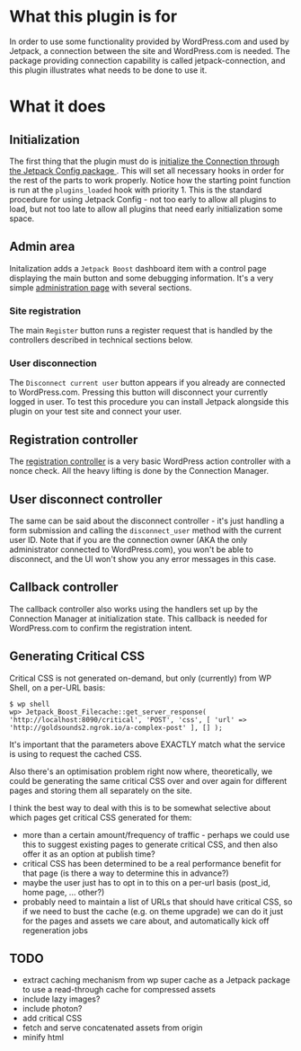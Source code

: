 # What this plugin is for

In order to use some functionality provided by WordPress.com and used by Jetpack, a connection between the site and WordPress.com is needed. The package providing connection capability is called jetpack-connection, and this plugin illustrates what needs to be done to use it.

# What it does

## Initialization

The first thing that the plugin must do is [initialize the Connection through the Jetpack Config package ](https://github.com/Automattic/jetpack-boost/blob/master/jetpack-boost.php#L82). This will set all necessary hooks in order for the rest of the parts to work properly. Notice how the starting point function is run at the `plugins_loaded` hook with priority 1. This is the standard procedure for using Jetpack Config - not too early to allow all plugins to load, but not too late to allow all plugins that need early initialization some space.

## Admin area

Initalization adds a `Jetpack Boost` dashboard item with a control page displaying the main button and some debugging information. It's a very simple [administration page](https://github.com/Automattic/jetpack-boost/blob/master/admin/partials/jetpack-boost-admin-display.php) with several sections.

### Site registration

The main `Register` button runs a register request that is handled by the controllers described in technical sections below.

### User disconnection

The `Disconnect current user` button appears if you already are  connected to WordPress.com. Pressing this button will disconnect your currently logged in user. To test this procedure you can install Jetpack alongside this plugin on your test site and connect your user.

## Registration controller

The [registration controller](https://github.com/Automattic/jetpack-boost/blob/master/admin/class-jetpack-boost-admin.php#L139) is a very basic WordPress action controller with a nonce check. All the heavy lifting is done by the Connection Manager.

## User disconnect controller

The same can be said about the disconnect controller - it's just handling a form submission and calling the `disconnect_user` method with the current user ID. Note that if you are the connection owner (AKA the only administrator connected to WordPress.com), you won't be able to disconnect, and the UI won't show you any error messages in this case.

## Callback controller

The callback controller also works using the handlers set up by the Connection Manager at initialization state. This callback is needed for WordPress.com to confirm the registration intent.

## Generating Critical CSS

Critical CSS is not generated on-demand, but only (currently) from WP Shell, on a per-URL basis:

```
$ wp shell
wp> Jetpack_Boost_Filecache::get_server_response( 'http://localhost:8090/critical', 'POST', 'css', [ 'url' => 'http://goldsounds2.ngrok.io/a-complex-post' ], [] );
```

It's important that the parameters above EXACTLY match what the service is using to request the cached CSS.

Also there's an optimisation problem right now where, theoretically, we could be generating the same critical CSS over and over again for different pages and storing them all separately on the site.

I think the best way to deal with this is to be somewhat selective about which pages get critical CSS generated for them:

- more than a certain amount/frequency of traffic - perhaps we could use this to suggest existing pages to generate critical CSS, and then also offer it as an option at publish time?
- critical CSS has been determined to be a real performance benefit for that page (is there a way to determine this in advance?)
- maybe the user just has to opt in to this on a per-url basis (post_id, home page, ... other?)
- probably need to maintain a list of URLs that should have critical CSS, so if we need to bust the cache (e.g. on theme upgrade) we can do it just for the pages and assets we care about, and automatically kick off regeneration jobs

## TODO

- extract caching mechanism from wp super cache as a Jetpack package to use a read-through cache for compressed assets
- include lazy images?
- include photon?
- add critical CSS
- fetch and serve concatenated assets from origin
- minify html
